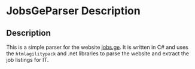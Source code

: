 # JobsGeParser Description

## Description

 This is a simple parser for the website [jobs.ge](https://jobs.ge/). 
 It is written in C# and uses the `htmlagilitypack` and .net libraries to parse the website and extract the job listings for IT.